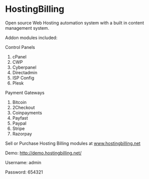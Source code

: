 # HostingBilling
Open source Web Hosting automation system with a built in content management system.

Addon modules included:

Control Panels
1. cPanel
2. CWP
3. Cyberpanel
4. Directadmin
5. ISP Config
6. Plesk

Payment Gateways
1. Bitcoin
2. 2Checkout
3. Coinpayments
4. Payfast
5. Paypal
6. Stripe
7. Razorpay

Sell or Purchase Hosting Billing modules at www.hostingbilling.net

Demo: http://demo.hostingbilling.net/

Username: admin

Password: 654321
